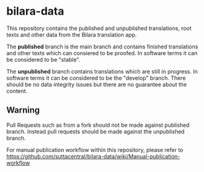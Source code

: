 # bilara-data

This repository contains the published and unpublished translations, root texts and other data from the Bilara translation app.

The **published** branch is the main branch and contains finished translations and other texts which can consiered to be proofed. 
In software terms it can be considered to be "stable".

The **unpublished** branch contains translations which are still in progress.
In software terms it can be considered to be the "develop" branch. There should be no data integrity issues but there are no guarantee about the content.

## Warning

Pull Requests such as from a fork should not be made against published branch. Instead pull requests should be made against the unpublished branch.

For manual publication workflow within this repository, please refer to https://github.com/suttacentral/bilara-data/wiki/Manual-publication-workflow
